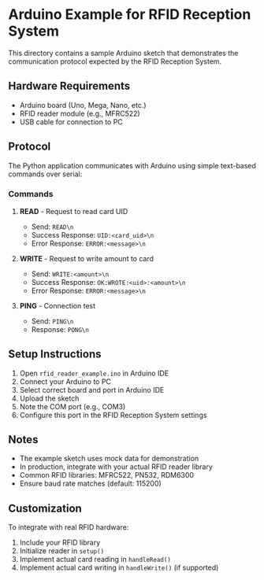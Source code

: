 # Arduino Example for RFID Reception System

This directory contains a sample Arduino sketch that demonstrates the communication protocol expected by the RFID Reception System.

## Hardware Requirements

- Arduino board (Uno, Mega, Nano, etc.)
- RFID reader module (e.g., MFRC522)
- USB cable for connection to PC

## Protocol

The Python application communicates with Arduino using simple text-based commands over serial:

### Commands

1. **READ** - Request to read card UID
   - Send: `READ\n`
   - Success Response: `UID:<card_uid>\n`
   - Error Response: `ERROR:<message>\n`

2. **WRITE** - Request to write amount to card
   - Send: `WRITE:<amount>\n`
   - Success Response: `OK:WROTE:<uid>:<amount>\n`
   - Error Response: `ERROR:<message>\n`

3. **PING** - Connection test
   - Send: `PING\n`
   - Response: `PONG\n`

## Setup Instructions

1. Open `rfid_reader_example.ino` in Arduino IDE
2. Connect your Arduino to PC
3. Select correct board and port in Arduino IDE
4. Upload the sketch
5. Note the COM port (e.g., COM3)
6. Configure this port in the RFID Reception System settings

## Notes

- The example sketch uses mock data for demonstration
- In production, integrate with your actual RFID reader library
- Common RFID libraries: MFRC522, PN532, RDM6300
- Ensure baud rate matches (default: 115200)

## Customization

To integrate with real RFID hardware:

1. Include your RFID library
2. Initialize reader in `setup()`
3. Implement actual card reading in `handleRead()`
4. Implement actual card writing in `handleWrite()` (if supported)
